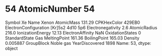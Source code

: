 # 54 AtomicNumber                           54
Symbol                                 Xe
Name                                Xenon
AtomicMass                         131.29
CPKHexColor                        429EB0
ElectronConfiguration    [Kr]5s2 4d10 5p6
Electronegativity                     2.6
AtomicRadius                        216.0
IonizationEnergy                    12.13
ElectronAffinity                      NaN
OxidationStates                         0
StandardState                         Gas
MeltingPoint                       161.36
BoilingPoint                       165.03
Density                          0.005887
GroupBlock                      Noble gas
YearDiscovered                       1898
Name: 53, dtype: object